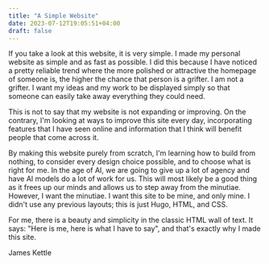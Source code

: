 ```yaml
---
title: "A Simple Website"
date: 2023-07-12T19:05:51+04:00
draft: false
---
```

If you take a look at this website, it is very simple. I made my personal website as simple and as fast as possible. I did this because I have noticed a pretty reliable trend where the more polished or attractive the homepage of someone is, the higher the chance that person is a grifter. I am not a grifter. I want my ideas and my work to be displayed simply so that someone can easily take away everything they could need.

This is not to say that my website is not expanding or improving. On the contrary, I'm looking at ways to improve this site every day, incorporating features that I have seen online and information that I think will benefit people that come across it.

By making this website purely from scratch, I'm learning how to build from nothing, to consider every design choice possible, and to choose what is right for me. In the age of AI, we are going to give up a lot of agency and have AI models do a lot of work for us. This will most likely be a good thing as it frees up our minds and allows us to step away from the minutiae. However, I want the minutiae. I want this site to be mine, and only mine. I didn't use any previous layouts; this is just Hugo, HTML, and CSS.

For me, there is a beauty and simplicity in the classic HTML wall of text. It says: "Here is me, here is what I have to say", and that's exactly why I made this site.

James Kettle
